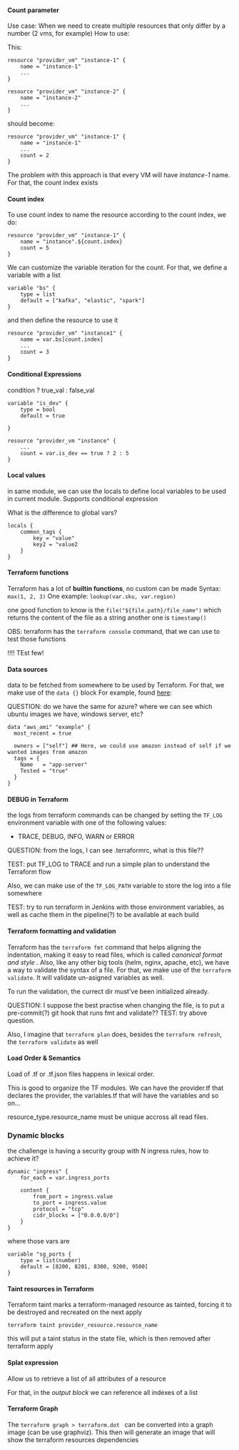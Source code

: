 #### Count parameter

Use case: When we need to create multiple resources that only differ by a number (2 vms, for example)
How to use: 

This:

```hcl
resource "provider_vm" "instance-1" {
    name = "instance-1"
    ...
}

resource "provider_vm" "instance-2" {
    name = "instance-2"
    ...
}
```

should become:

```hcl
resource "provider_vm" "instance-1" {
    name = "instance-1"
    ...
    count = 2
}
```
The problem with this approach is that every VM will have _instance-1_ name. For that, the count index exists

#### Count index

To use count index to name the resource according to the count index, we do:

```hcl
resource "provider_vm" "instance-1" {
    name = "instance".${count.index}
    count = 5
}
```

We can customize the variable iteration for the count. For that, we define a variable with a list

```hcl
variable "bs" {
    type = list
    default = ["kafka", "elastic", "spark"]
}
```

and then define the resource to use it

```hcl
resource "provider_vm" "instance1" {
    name = var.bs[count.index]
    ...
    count = 3
}
```

#### Conditional Expressions

condition ? true_val : false_val

```hcl
variable "is_dev" {
    type = bool
    default = true

}

resource "provider_vm "instance" {
    ...
    count = var.is_dev == true ? 2 : 5
}
```

#### Local values

in same module, we can use the locals to define local variables to be used in current module.
Supports conditional expression

What is the difference to global vars?

```hcl
locals {
    common_tags {
        key = "value"
        key2 = "value2
    }
}
```

#### Terraform functions

Terraform has a lot of **builtin functions**, no custom can be made
Syntax: ```max(1, 2, 3)```
One example: ```lookup(var.sku, var.region)```

one good function to know is the ```file("${file.path}/file_name")``` which returns the content of the file as a string
another one is ```timestamp()```

OBS: terraform has the ```terraform console``` command, that we can use to test those functions

!!!! TEst few!

#### Data sources

data to be fetched from somewhere to be used by Terraform. For that, we make use of the ```data {}``` block
For example, found [here](https://www.terraform.io/docs/language/data-sources/index.html):

QUESTION: do we have the same for azure? where we can see which ubuntu images we have, windows server, etc?

```hcl
data "aws_ami" "example" {
  most_recent = true

  owners = ["self"] ## Here, we could use amazon instead of self if we wanted images from amazon
  tags = {
    Name   = "app-server"
    Tested = "true"
  }
}
```

#### DEBUG in Terraform

the logs from terraform commands can be changed by setting the ```TF_LOG``` environment variable with one of the following values:
* TRACE, DEBUG, INFO, WARN or ERROR

QUESTION: from the logs, I can see .terraformrc, what is this file??

TEST: put TF_LOG to TRACE and run a simple plan to understand the Terraform flow

Also, we can make use of the ```TF_LOG_PATH``` variable to store the log into a file somewhere

TEST: try to run terraform in Jenkins with those environment variables, as well as cache them in the pipeline(?) to be available at each build

#### Terraform formatting and validation

Terraform has the ```terraform fmt``` command that helps aligning the indentation, making it easy to read files, which is called _canonical format and style_ .
Also, like any other big tools (helm, nginx, apache, etc), we have a way to validate the syntax of a file. For that, we make use of the ```terraform validate```.
It will validate un-asigned variables as well.

To run the validation, the currect dir must've been initialized already.

QUESTION: I suppose the best practise when changing the file, is to put a pre-commit(?) git hook that runs fmt and validate??
TEST: try above question.

Also, I imagine that ```terraform plan``` does, besides the ```terraform refresh```, the ```terraform validate``` as well


#### Load Order & Semantics

Load of .tf or .tf.json files happens in lexical order.

This is good to organize the TF modules. We can have the provider.tf that declares the provider, the variables.tf that will have the variables and so on...

resource_type.resource_name must be unique accross all read files.

### Dynamic blocks

the challenge is having a security group with N ingress rules, how to achieve it?

```hcl
dynamic "ingress" {
    for_each = var.ingress_ports

    content {
        from_port = ingress.value
        to_port = ingress.value
        protocol = "tcp"
        cidr_blocks = ["0.0.0.0/0"]
    }
}
```

where those vars are

```hcl
variable "sg_ports {
    type = list(number)
    default = [8200, 8201, 8300, 9200, 9500]
}

```

#### Taint resources in Terraform

Terraform taint marks a terraform-managed resource as tainted, forcing it to be destroyed and recreated on the next apply

```terraform taint provider_resource.resource_name```

this will put a taint status in the state file, which is then removed after terraform apply


#### Splat expression

Allow us to retrieve a list of all attributes of a resource

For that, in the _output block_ we can reference all indexes of a list

#### Terraform Graph

The ```terraform graph > terraform.dot ``` can be converted into a graph image (can be use graphviz).
This then will generate an image that will show the terraform resources dependencies